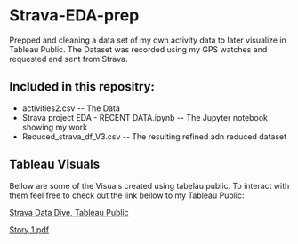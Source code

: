 # Strava-EDA-prep

Prepped and cleaning a data set of my own activity data to later visualize in Tableau Public. The Dataset was recorded using my GPS watches and requested and sent from Strava.

## Included in this repositry:
* activities2.csv -- The Data
* Strava project EDA - RECENT DATA.ipynb -- The Jupyter notebook showing my work
* Reduced_strava_df_V3.csv -- The resulting refined adn reduced dataset

## Tableau Visuals
Bellow are some of the Visuals created using tabelau public. To interact with them feel free to check out the link bellow to my Tableau Public:

[Strava Data Dive, Tableau Public](https://public.tableau.com/views/stravaV5/Story1?:language=en-US&:display_count=n&:origin=viz_share_link)


[Story 1.pdf](https://github.com/fittyp/Strava-EDA-prep/files/11212394/Story.1.pdf)
